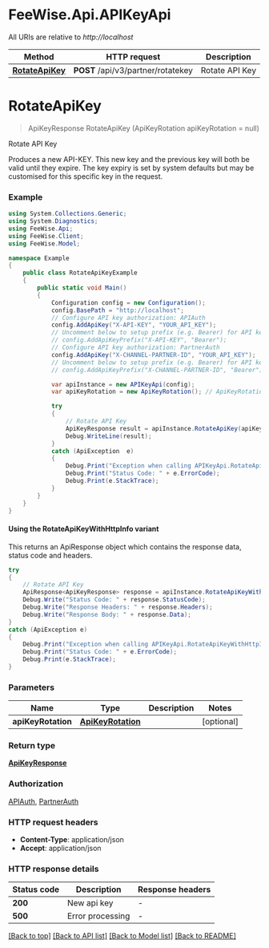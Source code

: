 # FeeWise.Api.APIKeyApi

All URIs are relative to *http://localhost*

| Method | HTTP request | Description |
|--------|--------------|-------------|
| [**RotateApiKey**](APIKeyApi.md#rotateapikey) | **POST** /api/v3/partner/rotatekey | Rotate API Key |

<a name="rotateapikey"></a>
# **RotateApiKey**
> ApiKeyResponse RotateApiKey (ApiKeyRotation apiKeyRotation = null)

Rotate API Key

Produces a new API-KEY. This new key and the previous key will both be valid until they expire. The key expiry is set by system defaults but may be customised for this specific key in the request. 

### Example
```csharp
using System.Collections.Generic;
using System.Diagnostics;
using FeeWise.Api;
using FeeWise.Client;
using FeeWise.Model;

namespace Example
{
    public class RotateApiKeyExample
    {
        public static void Main()
        {
            Configuration config = new Configuration();
            config.BasePath = "http://localhost";
            // Configure API key authorization: APIAuth
            config.AddApiKey("X-API-KEY", "YOUR_API_KEY");
            // Uncomment below to setup prefix (e.g. Bearer) for API key, if needed
            // config.AddApiKeyPrefix("X-API-KEY", "Bearer");
            // Configure API key authorization: PartnerAuth
            config.AddApiKey("X-CHANNEL-PARTNER-ID", "YOUR_API_KEY");
            // Uncomment below to setup prefix (e.g. Bearer) for API key, if needed
            // config.AddApiKeyPrefix("X-CHANNEL-PARTNER-ID", "Bearer");

            var apiInstance = new APIKeyApi(config);
            var apiKeyRotation = new ApiKeyRotation(); // ApiKeyRotation |  (optional) 

            try
            {
                // Rotate API Key
                ApiKeyResponse result = apiInstance.RotateApiKey(apiKeyRotation);
                Debug.WriteLine(result);
            }
            catch (ApiException  e)
            {
                Debug.Print("Exception when calling APIKeyApi.RotateApiKey: " + e.Message);
                Debug.Print("Status Code: " + e.ErrorCode);
                Debug.Print(e.StackTrace);
            }
        }
    }
}
```

#### Using the RotateApiKeyWithHttpInfo variant
This returns an ApiResponse object which contains the response data, status code and headers.

```csharp
try
{
    // Rotate API Key
    ApiResponse<ApiKeyResponse> response = apiInstance.RotateApiKeyWithHttpInfo(apiKeyRotation);
    Debug.Write("Status Code: " + response.StatusCode);
    Debug.Write("Response Headers: " + response.Headers);
    Debug.Write("Response Body: " + response.Data);
}
catch (ApiException e)
{
    Debug.Print("Exception when calling APIKeyApi.RotateApiKeyWithHttpInfo: " + e.Message);
    Debug.Print("Status Code: " + e.ErrorCode);
    Debug.Print(e.StackTrace);
}
```

### Parameters

| Name | Type | Description | Notes |
|------|------|-------------|-------|
| **apiKeyRotation** | [**ApiKeyRotation**](ApiKeyRotation.md) |  | [optional]  |

### Return type

[**ApiKeyResponse**](ApiKeyResponse.md)

### Authorization

[APIAuth](../README.md#APIAuth), [PartnerAuth](../README.md#PartnerAuth)

### HTTP request headers

 - **Content-Type**: application/json
 - **Accept**: application/json


### HTTP response details
| Status code | Description | Response headers |
|-------------|-------------|------------------|
| **200** | New api key |  -  |
| **500** | Error processing |  -  |

[[Back to top]](#) [[Back to API list]](../README.md#documentation-for-api-endpoints) [[Back to Model list]](../README.md#documentation-for-models) [[Back to README]](../README.md)

